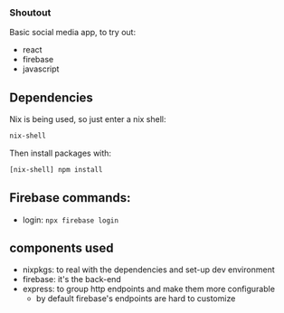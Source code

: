 ### Shoutout

Basic social media app, to try out:
* react
* firebase
* javascript

## Dependencies

Nix is being used, so just enter a nix shell:
```bash
nix-shell
```

Then install packages with:
```bash
[nix-shell] npm install
```

## Firebase commands:

* login: `npx firebase login`


## components used

* nixpkgs: to real with the dependencies and set-up dev environment
* firebase: it's the back-end
* express: to group http endpoints and make them more configurable
  * by default firebase's endpoints are hard to customize

